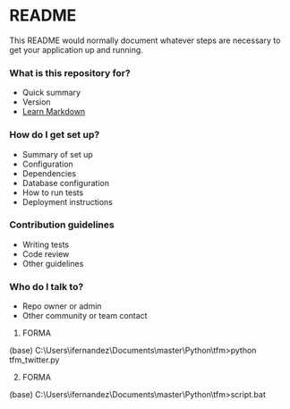 # README #

This README would normally document whatever steps are necessary to get your application up and running.

### What is this repository for? ###

* Quick summary
* Version
* [Learn Markdown](https://bitbucket.org/tutorials/markdowndemo)

### How do I get set up? ###

* Summary of set up
* Configuration
* Dependencies
* Database configuration
* How to run tests
* Deployment instructions

### Contribution guidelines ###

* Writing tests
* Code review
* Other guidelines

### Who do I talk to? ###

* Repo owner or admin
* Other community or team contact


1) FORMA

(base) C:\Users\ifernandez\Documents\master\Python\tfm>python tfm_twitter.py

2) FORMA

(base) C:\Users\ifernandez\Documents\master\Python\tfm>script.bat